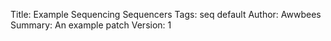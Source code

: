 Title: Example Sequencing Sequencers
Tags: seq
      default
Author: Awwbees
Summary: An example patch
Version: 1
